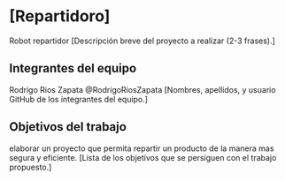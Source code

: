 # [Repartidoro]
Robot repartidor
[Descripción breve del proyecto a realizar (2-3 frases).]

## Integrantes del equipo
Rodrigo  Rios Zapata @RodrigoRiosZapata
[Nombres, apellidos, y usuario GitHub de los integrantes del equipo.]

## Objetivos del trabajo
elaborar un proyecto que permita repartir un producto de la manera mas segura y eficiente.
[Lista de los objetivos que se persiguen con el trabajo propuesto.]

